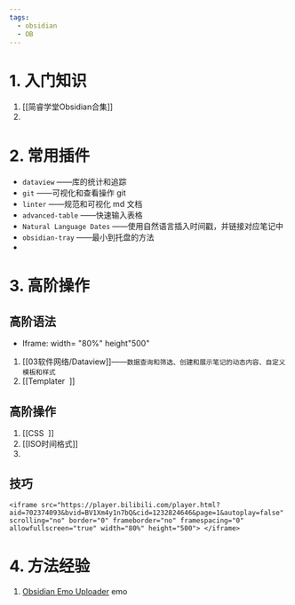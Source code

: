 ```yaml
---
tags:
  - obsidian
  - OB
---
```

# 1. 入门知识
1. [[简睿学堂Obsidian合集]]
2. 

# 2. 常用插件
- `dataview` ——库的统计和追踪
- `git` ——可视化和查看操作 git
- `linter` ——规范和可视化 md 文档
- `advanced-table` ——快速输入表格
- `Natural Language Dates` ——使用自然语言插入时间戳，并链接对应笔记中
- `obsidian-tray` ——最小到托盘的方法
- 

# 3. 高阶操作
## 高阶语法
- Iframe: width= "80%" height"500"            
1. [[03软件网络/Dataview]]——`数据查询和筛选、创建和展示笔记的动态内容、自定义模板和样式`
2. [[Templater  ]]
## 高阶操作
1. [[CSS  ]]
2. [[ISO时间格式]]
3. 
## 技巧
```
<iframe src="https://player.bilibili.com/player.html?aid=702374093&bvid=BV1Xm4y1n7bQ&cid=1232824646&page=1&autoplay=false" scrolling="no" border="0" frameborder="no" framespacing="0" allowfullscreen="true" width="80%" height="500"> </iframe>  
```
# 4. 方法经验

1. [Obsidian Emo Uploader](https://lestua.eu.org/notes/2022/10/16/172318/) emo 